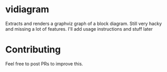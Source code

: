 # vidiagram

Extracts and renders a graphviz graph of a block diagram.  Still very hacky and missing a lot of features.  I'll add usage instructions and stuff later


# Contributing

Feel free to post PRs to improve this.